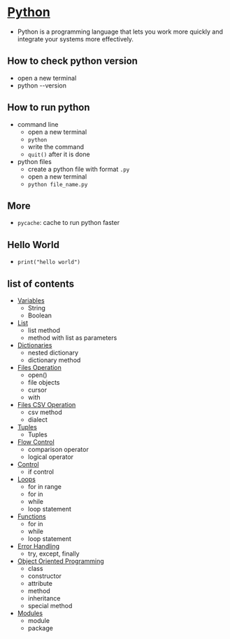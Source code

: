 # [Python](https://www.python.org/about/gettingstarted/)
- Python is a programming language that lets you work more quickly and integrate your systems more effectively.

## How to check python version
- open a new terminal
- python --version

## How to run python
- command line
    - open a new terminal
    - `python`
    - write the command
    - `quit()` after it is done
- python files
    - create a python file with format `.py`
    - open a new terminal
    - `python file_name.py`

## More
- `pycache`: cache to run python faster

## Hello World
- `print("hello world")`

## list of contents
- [Variables](https://github.com/HidayatRivai2020/Python/tree/main/variables)
    - String
    - Boolean
- [List](https://github.com/HidayatRivai2020/Python/tree/main/list)
    - list method
    - method with list as parameters
- [Dictionaries](https://github.com/HidayatRivai2020/Python/tree/main/dictionaries)
    - nested dictionary
    - dictionary method
- [Files Operation](https://github.com/HidayatRivai2020/Python/tree/main/files_operation)
    - open()
    - file objects
    - cursor
    - with
- [Files CSV Operation](https://github.com/HidayatRivai2020/Python/tree/main/files_csv_operation)
    - csv method
    - dialect
- [Tuples](https://github.com/HidayatRivai2020/Python/tree/main/tuples)
    - Tuples
- [Flow Control](https://github.com/HidayatRivai2020/Python/tree/main/flow_control/)
    - comparison operator
    - logical operator
- [Control](https://github.com/HidayatRivai2020/Python/tree/main/control/)
    - if control
- [Loops](https://github.com/HidayatRivai2020/Python/tree/main/loops/)
    - for in range
    - for in
    - while
    - loop statement
- [Functions](https://github.com/HidayatRivai2020/Python/tree/main/functions/)
    - for in
    - while
    - loop statement
- [Error Handling](https://github.com/HidayatRivai2020/Python/tree/main/error_handling/)
    - try, except, finally
- [Object Oriented Programming](https://github.com/HidayatRivai2020/Python/tree/main/oop/)
    - class
    - constructor
    - attribute
    - method
    - inheritance
    - special method
- [Modules](https://github.com/HidayatRivai2020/Python/tree/main/modules/)
    - module
    - package
